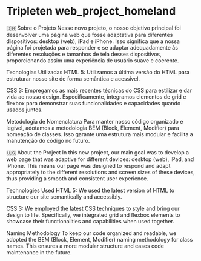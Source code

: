 # Tripleten web_project_homeland

🇧🇷
Sobre o Projeto
Nesse novo projeto, o nosso objetivo principal foi desenvolver uma página web que fosse adaptativa para diferentes dispositivos: desktop (web), iPad e iPhone. Isso significa que a nossa página foi projetada para responder e se adaptar adequadamente às diferentes resoluções e tamanhos de tela desses dispositivos, proporcionando assim uma experiência de usuário suave e coerente.

Tecnologias Utilizadas
HTML 5: Utilizamos a última versão do HTML para estruturar nosso site de forma semântica e acessível.

CSS 3: Empregamos as mais recentes técnicas do CSS para estilizar e dar vida ao nosso design. Especificamente, integramos elementos de grid e flexbox para demonstrar suas funcionalidades e capacidades quando usados juntos.

Metodologia de Nomenclatura
Para manter nosso código organizado e legível, adotamos a metodologia BEM (Block, Element, Modifier) para nomeação de classes. Isso garante uma estrutura mais modular e facilita a manutenção do código no futuro.

🇺🇸
About the Project
In this new project, our main goal was to develop a web page that was adaptive for different devices: desktop (web), iPad, and iPhone. This means our page was designed to respond and adapt appropriately to the different resolutions and screen sizes of these devices, thus providing a smooth and consistent user experience.

Technologies Used
HTML 5: We used the latest version of HTML to structure our site semantically and accessibly.

CSS 3: We employed the latest CSS techniques to style and bring our design to life. Specifically, we integrated grid and flexbox elements to showcase their functionalities and capabilities when used together.

Naming Methodology
To keep our code organized and readable, we adopted the BEM (Block, Element, Modifier) naming methodology for class names. This ensures a more modular structure and eases code maintenance in the future.